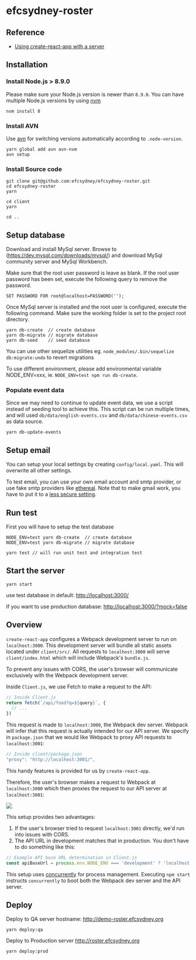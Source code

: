 # efcsydney-roster

## Reference

* [Using create-react-app with a server](https://www.fullstackreact.com/articles/using-create-react-app-with-a-server/)

## Installation

### Install Node.js > 8.9.0

Please make sure your Node.js version is newer than `8.9.0`.
You can have multiple Node.js versions by using [nvm](https://github.com/creationix/nvm)
```
nvm install 8
```

### Install AVN

Use [avn](https://github.com/wbyoung/avn) for switching versions automatically according to `.node-version`.
```
yarn global add avn avn-nvm
avn setup
```

### Install Source code

```
git clone git@github.com:efcsydney/efcsydney-roster.git
cd efcsydney-roster
yarn

cd client
yarn

cd ..
```

## Setup database

Download and install MySql server. Browse to (https://dev.mysql.com/downloads/mysql/) and download MySql community server and MySql Workbench.

Make sure that the root user password is leave as blank. If the root user password has been set, execute the following query to remove the password.

```
SET PASSWORD FOR root@localhost=PASSWORD('');
```
Once MySql server is installed and the root user is configured, execute the following command. Make sure the working folder is set to the project root directory.

```
yarn db-create  // create database
yarn db-migrate // migrate database
yarn db-seed    // seed database
```
You can use other sequelize utilities eg. `node_modules/.bin/sequelize db:migrate:undo` to revert migrations

To use different environment, please add environmental variable NODE_ENV=xxx, ie. `NODE_ENV=test npm run db-create`.

### Populate event data

Since we may need to continue to update event data, we use a script instead of seeding tool to achieve this. This script can be run multiple times, and will used `db/data/english-events.csv` and `db/data/chinese-events.csv` as data source.

```
yarn db-update-events
```

## Setup email

You can setup your local settings by creating `config/local.yaml`. This will overwrite all other settings.

To test email, you can use your own email account and smtp provider, or use fake smtp providers like [ethereal](https://ethereal.email). Note that to make gmail work, you have to put it to a [less secure setting](https://myaccount.google.com/lesssecureapps).

## Run test

First you will have to setup the test database

```
NODE_ENV=test yarn db-create  // create database
NODE_ENV=test yarn db-migrate // migrate database
```

```
yarn test // will run unit test and integration test
```

## Start the server

```
yarn start
```
use test database in default:
[http://localhost:3000/](http://localhost:3000/)

If you want to use production database:
[http://localhost:3000/?mock=false](http://localhost:3000/?mock=false)

## Overview

`create-react-app` configures a Webpack development server to run on `localhost:3000`. This development server will bundle all static assets located under `client/src/`. All requests to `localhost:3000` will serve `client/index.html` which will include Webpack's `bundle.js`.

To prevent any issues with CORS, the user's browser will communicate exclusively with the Webpack development server.

Inside `Client.js`, we use Fetch to make a request to the API:

```js
// Inside Client.js
return fetch(`/api/food?q=${query}`, {
  // ...
})
```

This request is made to `localhost:3000`, the Webpack dev server. Webpack will infer that this request is actually intended for our API server. We specify in `package.json` that we would like Webpack to proxy API requests to `localhost:3001`:

```js
// Inside client/package.json
"proxy": "http://localhost:3001/",
```

This handy features is provided for us by `create-react-app`.

Therefore, the user's browser makes a request to Webpack at `localhost:3000` which then proxies the request to our API server at `localhost:3001`:

![](./flow-diagram.png)

This setup provides two advantages:

1. If the user's browser tried to request `localhost:3001` directly, we'd run into issues with CORS.
2. The API URL in development matches that in production. You don't have to do something like this:

```js
// Example API base URL determination in Client.js
const apiBaseUrl = process.env.NODE_ENV === 'development' ? 'localhost:3001' : '/'
```

This setup uses [concurrently](https://github.com/kimmobrunfeldt/concurrently) for process management. Executing `npm start` instructs `concurrently` to boot both the Webpack dev server and the API server.

## Deploy

Deploy to QA server hostname: http://demo-roster.efcsydney.org

```
yarn deploy:qa
```


Deploy to Production server http://roster.efcsydney.org

```
yarn deploy:prod
```
